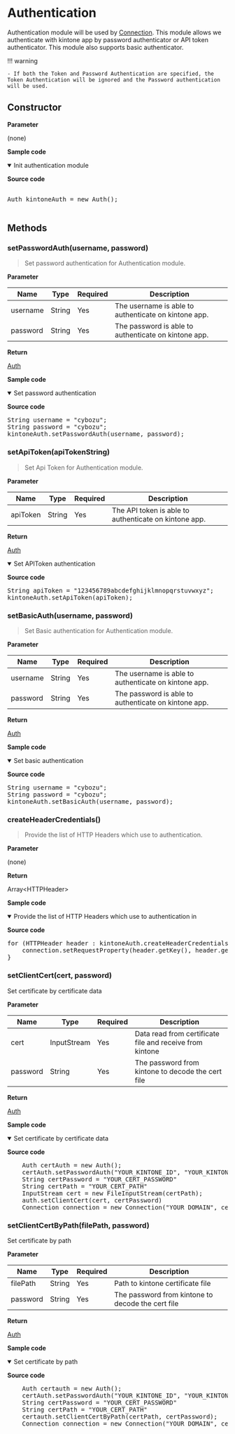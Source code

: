 # Authentication

Authentication module will be used by [Connection](../connection).
This module allows we authenticate with kintone app by password authenticator or API token authenticator. This module also supports basic authenticator.

!!! warning

    - If both the Token and Password Authentication are specified, the Token Authentication will be ignored and the Password authentication will be used.

## Constructor

**Parameter**

(none)

**Sample code**

<details class="tab-container" open>
<Summary>Init authentication module</Summary>

<strong class="tab-name">Source code</strong>

<pre class="inline-code">

Auth kintoneAuth = new Auth();

</pre>

</details>

## Methods

### setPasswordAuth(username, password)

> Set password authentication for Authentication module.

**Parameter**

| Name| Type| Required| Description |
| --- | --- | --- | --- |
| username | String | Yes | The username is able to authenticate on kintone app.
| password | String | Yes | The password is able to authenticate on kintone app.

**Return**

[Auth](../authentication)

**Sample code**

<details class="tab-container" open>
<Summary>Set password authentication</Summary>

<strong class="tab-name">Source code</strong>

<pre class="inline-code">
String username = "cybozu";
String password = "cybozu";
kintoneAuth.setPasswordAuth(username, password);
</pre>

</details>


### setApiToken(apiTokenString)

> Set Api Token for Authentication module.

**Parameter**

| Name| Type| Required| Description |
| --- | --- | --- | --- |
| apiToken | String | Yes | The API token is able to authenticate on kintone app.

**Return**

[Auth](../authentication)


<details class="tab-container" open>
<Summary>Set APIToken authentication</Summary>

<strong class="tab-name">Source code</strong>

<pre class="inline-code">
String apiToken = "123456789abcdefghijklmnopqrstuvwxyz";
kintoneAuth.setApiToken(apiToken);
</pre>

</details>


### setBasicAuth(username, password)

> Set Basic authentication for Authentication module.

**Parameter**

| Name| Type| Required| Description |
| --- | --- | --- | --- |
| username | String | Yes | The username is able to authenticate on kintone app.
| password | String | Yes | The password is able to authenticate on kintone app.

**Return**

[Auth](../authentication)

**Sample code**

<details class="tab-container" open>
<Summary>Set basic authentication</Summary>

<strong class="tab-name">Source code</strong>

<pre class="inline-code">
String username = "cybozu";
String password = "cybozu";
kintoneAuth.setBasicAuth(username, password);
</pre>

</details>


### createHeaderCredentials()

> Provide the list of HTTP Headers which use to authentication.

**Parameter**

(none)

**Return**

Array&lt;HTTPHeader&gt;

**Sample code**

<details class="tab-container" open>
<Summary>Provide the list of HTTP Headers which use to authentication in</Summary>

<strong class="tab-name">Source code</strong>

<pre class="inline-code">
for (HTTPHeader header : kintoneAuth.createHeaderCredentials()) {
	connection.setRequestProperty(header.getKey(), header.getValue());
}
</pre>

</details>

### setClientCert(cert, password)

Set certificate by certificate data

**Parameter**

| Name| Type| Required| Description |
| --- | --- | --- | --- |
| cert | InputStream | Yes | Data read from certificate file and receive from kintone
| password | String | Yes | The password from kintone to decode the cert file

**Return**

[Auth](../authentication)

**Sample code**

<details class="tab-container" open>
<Summary>Set certificate by certificate data</Summary>

<strong class="tab-name">Source code</strong>

<pre class="inline-code">
    Auth certAuth = new Auth();
    certAuth.setPasswordAuth("YOUR_KINTONE_ID", "YOUR_KINTONE_PASSWORD");
    String certPassword = "YOUR_CERT_PASSWORD"
    String certPath = "YOUR_CERT_PATH"
    InputStream cert = new FileInputStream(certPath);
    auth.setClientCert(cert, certPassword)
    Connection connection = new Connection("YOUR_DOMAIN", certAuth, -1);
</pre>

</details>

### setClientCertByPath(filePath, password)

Set certificate by path

**Parameter**

| Name| Type| Required| Description |
| --- | --- | --- | --- |
| filePath | String | Yes | Path to kintone certificate file
| password | String | Yes | The password from kintone to decode the cert file

**Return**

[Auth](../authentication)

**Sample code**

<details class="tab-container" open>
<Summary>Set certificate by path</Summary>

<strong class="tab-name">Source code</strong>

<pre class="inline-code">
    Auth certauth = new Auth();
    certAuth.setPasswordAuth("YOUR_KINTONE_ID", "YOUR_KINTONE_PASSWORD");
    String certPassword = "YOUR_CERT_PASSWORD"
    String certPath = "YOUR_CERT_PATH"
    certauth.setClientCertByPath(certPath, certPassword);
    Connection connection = new Connection("YOUR_DOMAIN", certAuth);
</pre>

</details>
